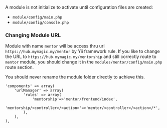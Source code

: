 A module is not initialize to activate until configuration files are created:
  * `module/config/main.php`
  * `module/config/console.php`

### Changing Module URL
Module with name `mentor` will be access thru url `https://hub.mymagic.my/mentor` by Yii framework rule. If you like to change the URL to `https://hub.mymagic.my/mentorship` and still correctly route to `mentor` module, you should change it in the `modules/mentor/config/main.php` route section.

You should never rename the module folder directly to achieve this. 

```
'components' => array(
    'urlManager' => array(
        'rules' => array(
            'mentorship'=>'mentor/frontend/index',
            'mentorship/<controller>/<action>'=>'mentor/<controller>/<action>/*',
        ),
    ),
),
```